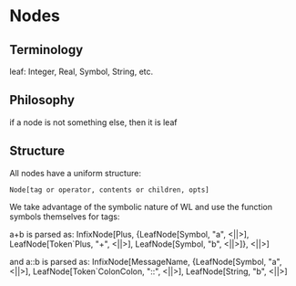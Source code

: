 
# Nodes

## Terminology

leaf: Integer, Real, Symbol, String, etc.




## Philosophy

if a node is not something else, then it is leaf



## Structure

All nodes have a uniform structure:

`Node[tag or operator, contents or children, opts]`




We take advantage of the symbolic nature of WL and use the function symbols themselves for tags:


a+b is parsed as:
InfixNode[Plus, {LeafNode[Symbol, "a", <||>], LeafNode[Token`Plus, "+", <||>], LeafNode[Symbol, "b", <||>]}, <||>]

and a::b is parsed as:
InfixNode[MessageName, {LeafNode[Symbol, "a", <||>], LeafNode[Token`ColonColon, "::", <||>], LeafNode[String, "b", <||>]





